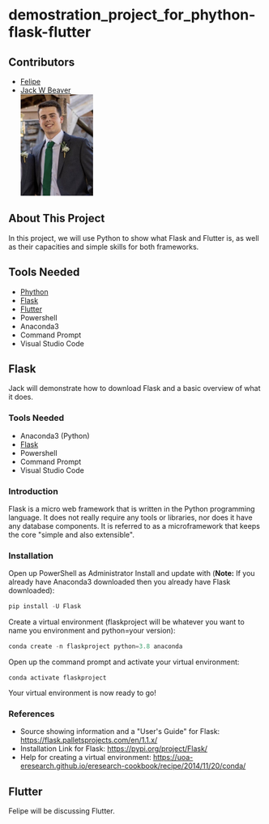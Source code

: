 # demostration_project_for_phython-flask-flutter

## Contributors
- [Felipe](https://github.com/FelipeGHB/about-felipe)
- [Jack W Beaver](https://github.com/JackWBeaver) <br>
<img src="Selfie.jpg" widt="150" height="200" /><br>

## About This Project
In this project, we will use Python to show what Flask and Flutter is, as well as their capacities and simple skills for both frameworks.

## Tools Needed
- [Phython](https://www.python.org)
- [Flask](https://flask.palletsprojects.com/en/1.1.x/)
- [Flutter](https://flutter.dev)
- Powershell
- Anaconda3
- Command Prompt
- Visual Studio Code

## Flask
Jack will demonstrate how to download Flask and a basic overview of what it does.

### Tools Needed
- Anaconda3 (Python)
- [Flask](https://flask.palletsprojects.com/en/1.1.x/)
- Powershell
- Command Prompt
- Visual Studio Code

### Introduction
Flask is a micro web framework that is written in the Python programming language. It does not really require any tools or libraries, nor does it have any database components. It is referred to as a microframework that keeps the core "simple and also extensible".

### Installation
Open up PowerShell as Administrator
Install and update with (**Note:** If you already have Anaconda3 downloaded then you already have Flask downloaded):
```Powershell
pip install -U Flask
```
Create a virtual environment (flaskproject will be whatever you want to name you environment and python=your version):
```Powershell
conda create -n flaskproject python=3.8 anaconda
```
Open up the command prompt and activate your virtual environment:
```CMD
conda activate flaskproject
```
Your virtual environment is now ready to go!

### References
- Source showing information and a "User's Guide" for Flask: https://flask.palletsprojects.com/en/1.1.x/
- Installation Link for Flask: https://pypi.org/project/Flask/
- Help for creating a virtual environment: https://uoa-eresearch.github.io/eresearch-cookbook/recipe/2014/11/20/conda/

## Flutter
Felipe will be discussing Flutter.
